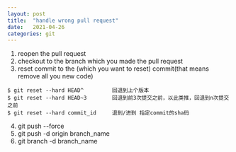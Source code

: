 ```yaml
---
layout: post
title:  "handle wrong pull request"
date:   2021-04-26
categories: git
---
```

1. reopen the pull request
2. checkout to the branch which you made the pull request
3. reset commit to the (which you want to reset) commit(that means remove all you new code)
```
$ git reset --hard HEAD^         回退到上个版本
$ git reset --hard HEAD~3        回退到前3次提交之前，以此类推，回退到n次提交之前
$ git reset --hard commit_id     退到/进到 指定commit的sha码
```
4. git push --force
5. git push -d origin branch_name
6. git branch -d branch_name